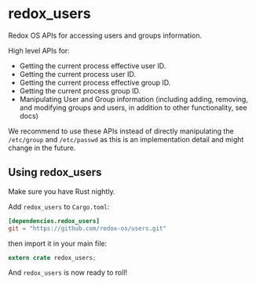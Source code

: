 # redox_users

Redox OS APIs for accessing users and groups information.

High level APIs for:

- Getting the current process effective user ID.
- Getting the current process user ID.
- Getting the current process effective group ID.
- Getting the current process group ID.
- Manipulating User and Group information (including adding, removing, and modifying groups and users, in addition to other functionality, see docs)

We recommend to use these APIs instead of directly manipulating the
`/etc/group` and `/etc/passwd` as this is an implementation detail and
might change in the future.

## Using redox_users

Make sure you have Rust nightly.

Add `redox_users` to `Cargo.toml`:

```toml
[dependencies.redox_users]
git = "https://github.com/redox-os/users.git"
```

then import it in your main file:

```rust
extern crate redox_users;
```

And `redox_users` is now ready to roll!

